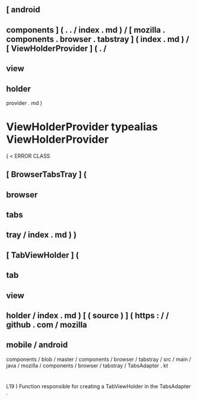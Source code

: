 [
android
-
components
]
(
.
.
/
index
.
md
)
/
[
mozilla
.
components
.
browser
.
tabstray
]
(
index
.
md
)
/
[
ViewHolderProvider
]
(
.
/
-
view
-
holder
-
provider
.
md
)
#
ViewHolderProvider
typealias
ViewHolderProvider
=
(
<
ERROR
CLASS
>
[
BrowserTabsTray
]
(
-
browser
-
tabs
-
tray
/
index
.
md
)
)
-
>
[
TabViewHolder
]
(
-
tab
-
view
-
holder
/
index
.
md
)
[
(
source
)
]
(
https
:
/
/
github
.
com
/
mozilla
-
mobile
/
android
-
components
/
blob
/
master
/
components
/
browser
/
tabstray
/
src
/
main
/
java
/
mozilla
/
components
/
browser
/
tabstray
/
TabsAdapter
.
kt
#
L19
)
Function
responsible
for
creating
a
TabViewHolder
in
the
TabsAdapter
.
